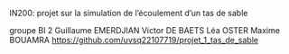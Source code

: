 IN200: projet sur la simulation de l’écoulement d’un tas de sable

groupe BI 2
Guillaume EMERDJIAN
Victor DE BAETS
Léa OSTER
Maxime BOUAMRA
https://github.com/uvsq22107719/projet_1_tas_de_sable